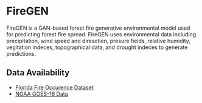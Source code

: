 # FireGEN
FireGEN is a GAN-based forest fire generative environmental model used for predicting forest fire spread. FireGEN uses environmental data including precipitation, wind speed and diresction, presure fields, relative humidity, vegitation indeces, topographical data, and drought indeces to generate predictions.

## Data Availability
- [Florida Fire Occurence Dataset](https://myfwc.com/research/gis/wildlife/florida-fire/)
- [NOAA GOES-16 Data](https://www.noaasis.noaa.gov/GOES/PS_PVR2.html)

